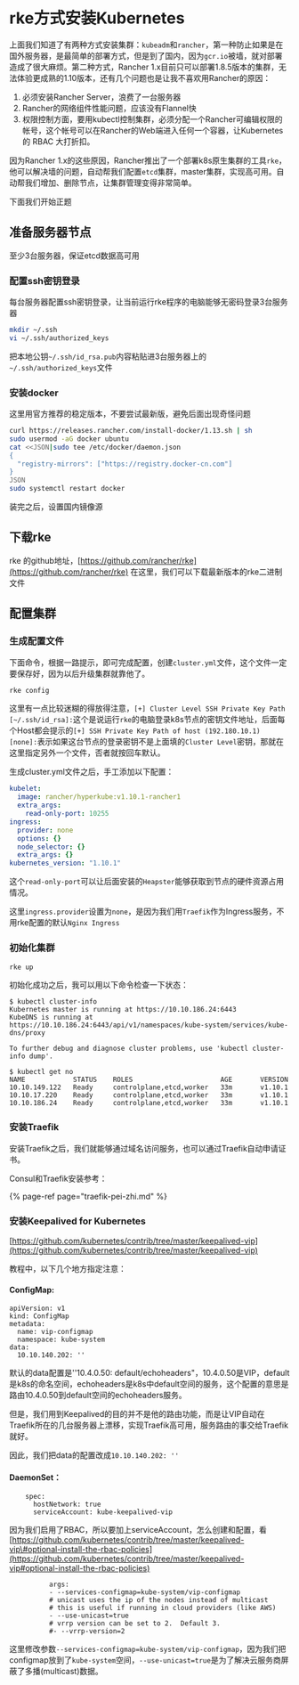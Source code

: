 # rke方式安装Kubernetes

上面我们知道了有两种方式安装集群：`kubeadm`和`rancher`，第一种防止如果是在国外服务器，是最简单的部署方式，但是到了国内，因为`gcr.io`被墙，就对部署造成了很大麻烦。第二种方式，Rancher 1.x目前只可以部署1.8.5版本的集群，无法体验更成熟的1.10版本，还有几个问题也是让我不喜欢用Rancher的原因：

1. 必须安装Rancher Server，浪费了一台服务器
2. Rancher的网络组件性能问题，应该没有Flannel快
3. 权限控制方面，要用kubectl控制集群，必须分配一个Rancher可编辑权限的帐号，这个帐号可以在Rancher的Web端进入任何一个容器，让Kubernetes的 RBAC 大打折扣。

因为Rancher 1.x的这些原因，Rancher推出了一个部署k8s原生集群的工具`rke`，他可以解决墙的问题，自动帮我们配置`etcd`集群，master集群，实现高可用。自动帮我们增加、删除节点，让集群管理变得非常简单。

下面我们开始正题

## 准备服务器节点

至少3台服务器，保证etcd数据高可用

### 配置ssh密钥登录

每台服务器配置ssh密钥登录，让当前运行rke程序的电脑能够无密码登录3台服务器

```bash
mkdir ~/.ssh
vi ~/.ssh/authorized_keys
```

把本地公钥`~/.ssh/id_rsa.pub`内容粘贴进3台服务器上的`~/.ssh/authorized_keys`文件

### 安装docker

这里用官方推荐的稳定版本，不要尝试最新版，避免后面出现奇怪问题

```bash
curl https://releases.rancher.com/install-docker/1.13.sh | sh
sudo usermod -aG docker ubuntu
cat <<JSON|sudo tee /etc/docker/daemon.json
{
  "registry-mirrors": ["https://registry.docker-cn.com"]
}
JSON
sudo systemctl restart docker
```

装完之后，设置国内镜像源

## 下载rke

rke 的github地址，[https://github.com/rancher/rke](https://github.com/rancher/rke) 在这里，我们可以下载最新版本的rke二进制文件

## 配置集群

### 生成配置文件

下面命令，根据一路提示，即可完成配置，创建`cluster.yml`文件，这个文件一定要保存好，因为以后升级集群就靠他了。

```bash
rke config
```

这里有一点比较迷糊的得放得注意，`[+] Cluster Level SSH Private Key Path [~/.ssh/id_rsa]:`这个是说运行`rke`的电脑登录k8s节点的密钥文件地址，后面每个Host都会提示的`[+] SSH Private Key Path of host (192.180.10.1) [none]:`表示如果这台节点的登录密钥不是上面填的`Cluster Level`密钥，那就在这里指定另外一个文件，否者就按回车默认。

生成cluster.yml文件之后，手工添加以下配置：

```yaml
kubelet:
  image: rancher/hyperkube:v1.10.1-rancher1
  extra_args:
    read-only-port: 10255
ingress:
  provider: none
  options: {}
  node_selector: {}
  extra_args: {}
kubernetes_version: "1.10.1"
```

这个`read-only-port`可以让后面安装的`Heapster`能够获取到节点的硬件资源占用情况。

这里`ingress.provider`设置为`none`，是因为我们用`Traefik`作为Ingress服务，不用rke配置的默认`Nginx Ingress`

### 初始化集群

```bash
rke up
```

初始化成功之后，我可以用以下命令检查一下状态：

```text
$ kubectl cluster-info
Kubernetes master is running at https://10.10.186.24:6443
KubeDNS is running at https://10.10.186.24:6443/api/v1/namespaces/kube-system/services/kube-dns/proxy

To further debug and diagnose cluster problems, use 'kubectl cluster-info dump'.
```

```text
$ kubectl get no
NAME            STATUS    ROLES                      AGE       VERSION
10.10.149.122   Ready     controlplane,etcd,worker   33m       v1.10.1
10.10.17.220    Ready     controlplane,etcd,worker   33m       v1.10.1
10.10.186.24    Ready     controlplane,etcd,worker   33m       v1.10.1
```

### 安装Traefik

安装Traefik之后，我们就能够通过域名访问服务，也可以通过Traefik自动申请证书。

Consul和Traefik安装参考：

{% page-ref page="traefik-pei-zhi.md" %}

### 安装Keepalived for Kubernetes

[https://github.com/kubernetes/contrib/tree/master/keepalived-vip](https://github.com/kubernetes/contrib/tree/master/keepalived-vip)

教程中，以下几个地方指定注意：

#### ConfigMap:

```text
apiVersion: v1
kind: ConfigMap
metadata:
  name: vip-configmap
  namespace: kube-system
data:
  10.10.140.202: ''

```

默认的data配置是''10.4.0.50: default/echoheaders"，10.4.0.50是VIP，default是k8s的命名空间，echoheaders是k8s中default空间的服务，这个配置的意思是路由10.4.0.50到default空间的echoheaders服务。

但是，我们用到Keepalived的目的并不是他的路由功能，而是让VIP自动在Traefik所在的几台服务器上漂移，实现Traefik高可用，服务路由的事交给Traefik就好。

因此，我们把data的配置改成`10.10.140.202: ''`

#### DaemonSet：

```text
    spec:
      hostNetwork: true
      serviceAccount: kube-keepalived-vip
```

因为我们启用了RBAC，所以要加上serviceAccount，怎么创建和配置，看[https://github.com/kubernetes/contrib/tree/master/keepalived-vip\#optional-install-the-rbac-policies](https://github.com/kubernetes/contrib/tree/master/keepalived-vip#optional-install-the-rbac-policies)

```text
          args:
          - --services-configmap=kube-system/vip-configmap
          # unicast uses the ip of the nodes instead of multicast
          # this is useful if running in cloud providers (like AWS)
          - --use-unicast=true
          # vrrp version can be set to 2.  Default 3.
          #- --vrrp-version=2
```

这里修改参数`--services-configmap=kube-system/vip-configmap`，因为我们把configmap放到了`kube-system`空间，`--use-unicast=true`是为了解决云服务商屏蔽了多播\(multicast\)数据。

